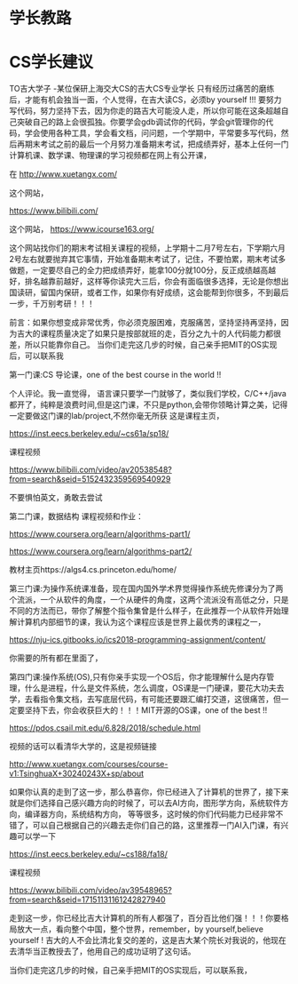 # 学长教路













# CS学长建议

TO吉大学子
					-某位保研上海交大CS的吉大CS专业学长
只有经历过痛苦的磨练后，才能有机会独当一面，个人觉得，在吉大读CS，必须by yourself !!! 要努力写代码，努力坚持下去，因为你走的路吉大可能没人走，所以你可能在这条超越自己突破自己的路上会很孤独。你要学会gdb调试你的代码，学会git管理你的代码，学会使用各种工具，学会看文档，问问题，一个学期中，平常要多写代码，然后再期末考试之前的最后一个月努力准备期末考试，把成绩弄好，基本上任何一门计算机课、数学课、物理课的学习视频都在网上有公开课，

在
http://www.xuetangx.com/


这个网站，

https://www.bilibili.com/

这个网站，
https://www.icourse163.org/


这个网站找你们的期末考试相关课程的视频，上学期十二月7号左右，下学期六月2号左右就要抛弃其它事情，开始准备期末考试了，记住，不要怕累，期末考试多做题，一定要尽自己的全力把成绩弄好，能拿100分就100分，反正成绩越高越好，排名越靠前越好，这样等你读完大三后，你会有面临很多选择，无论是你想出国读研，留国内保研，或者工作，如果你有好成绩，这会能帮到你很多，不到最后一步，千万别考研！！！ 

前言：如果你想变成非常优秀，你必须克服困难，克服痛苦，坚持坚持再坚持，因为吉大的课程质量决定了如果只是按部就班的走，百分之九十的人代码能力都很差，所以只能靠你自己。
当你们走完这几步的时候，自己亲手把MIT的OS实现后，可以联系我

第一门课:CS 导论课，one of the best course in the world !!

个人评论。我一直觉得， 语言课只要学一门就够了，类似我们学校，C/C++/java都开了，纯粹是浪费时间,但是这门课，不只是python,会带你领略计算之美，记得一定要做这门课的lab/project,不然你毫无所获
这是课程主页，

https://inst.eecs.berkeley.edu/~cs61a/sp18/


课程视频

https://www.bilibili.com/video/av20538548?from=search&seid=5152432359569540929



不要惧怕英文，勇敢去尝试


第二门课，数据结构
课程视频和作业：


https://www.coursera.org/learn/algorithms-part1/



https://www.coursera.org/learn/algorithms-part2/




教材主页https://algs4.cs.princeton.edu/home/

第三门课:为操作系统课准备，现在国内国外学术界觉得操作系统先修课分为了两个流派，一个从软件的角度，一个从硬件的角度，这两个流派没有高低之分，只是不同的方法而已，带你了解整个指令集曾是什么样子，在此推荐一个从软件开始理解计算机内部细节的课，我认为这个课程应该是世界上最优秀的课程之一，


https://nju-ics.gitbooks.io/ics2018-programming-assignment/content/



你需要的所有都在里面了，


第四门课:操作系统(OS),只有你亲手实现一个OS后，你才能理解什么是内存管理，什么是进程，什么是文件系统，怎么调度，OS课是一门硬课，要花大功夫去学，去看指令集文档，去写底层代码，有可能还要跟汇编打交道，这很痛苦，但一定要坚持下去，你会收获巨大的！！！MIT开源的OS课，one of the best !!


https://pdos.csail.mit.edu/6.828/2018/schedule.html

视频的话可以看清华大学的，这是视频链接


http://www.xuetangx.com/courses/course-v1:TsinghuaX+30240243X+sp/about



如果你认真的走到了这一步，那么恭喜你，你已经进入了计算机的世界了，接下来就是你们选择自己感兴趣方向的时候了，可以去AI方向，图形学方向，系统软件方向，编译器方向，系统结构方向， 等等很多，这时候的你们代码能力已经非常不错了，可以自己根据自己的兴趣去走你们自己的路，这里推荐一门AI入门课，有兴趣可以学一下


https://inst.eecs.berkeley.edu/~cs188/fa18/


课程视频


https://www.bilibili.com/video/av39548965?from=search&seid=17151131161242827940



走到这一步，你已经比吉大计算机的所有人都强了，百分百比他们强！！！你要格局放大一点，看向整个中国，整个世界，remember，by yourself,believe yourself ! 吉大的人不会比清北复交的差的，这是吉大某个院长对我说的，他现在去清华当正教授去了，他用自己的成功证明了这句话。


当你们走完这几步的时候，自己亲手把MIT的OS实现后，可以联系我，













































